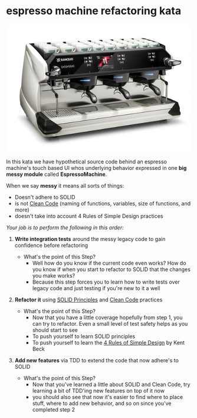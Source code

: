 espresso machine refactoring kata
=================================
![Image of an espresso machine with UI](https://github.com/dschinkel/espresso-machine-refactoring-kata/blob/master/espresso-machine-with-ui.jpg)

In this kata we have hypothetical source code behind an espresso machine's touch based UI whos underlying behavior expressed in one **big messy module** called **EspressoMachine**.

When we say **messy** it means all sorts of things:
- Doesn't adhere to SOLID
- is not [Clean Code](https://www.amazon.com/Clean-Code-Handbook-Software-Craftsmanship/dp/0132350882) (naming of functions, variables, size of functions, and more)
- doesn't take into account 4 Rules of Simple Design practices

*Your job is to perform the following in this order:*
1. **Write integration tests** around the messy legacy code to gain confidence before refactoring

    - What's the point of this Step?
        - Well how do you know if the current code even works?  How do you know if when you start to refactor to SOLID that the changes you make works?
        - Because this step forces you to learn how to write tests over legacy code and just testing if you're new to it a well

2. **Refactor it** using [SOLID Principles](http://butunclebob.com/ArticleS.UncleBob.PrinciplesOfOod) and [Clean Code](https://www.amazon.com/Clean-Code-Handbook-Software-Craftsmanship/dp/0132350882) practices

    - What's the point of this Step?
        - Now that you have a little coverage hopefully from step 1, you can try to refactor.  Even a small level of test safety helps as you should start to see
        - To push yourself to learn SOLID principles
        - To push yourself to learn the [4 Rules of Simple Design](https://martinfowler.com/bliki/BeckDesignRules.html) by Kent Beck

3. **Add new features** via TDD to extend the code that now adhere's to SOLID

    - What's the point of this Step?
        - Now that you've learned a little about SOLID and Clean Code, try learning a bit of TDD'ing new features on top of it now
        - you should also see that now it's easier to find where to place stuff, where to add new behavior, and so on since you've completed step 2
